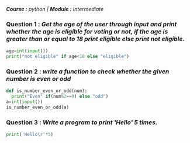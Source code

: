 ***Course :** python |
**Module :** Intermediate*


### **Question 1 :** *Get the age of the user through input and print whether the age is eligible for voting or not, if the age is greater than or equal to 18 print eligible else print not eligible.*
```python
age=int(input())
print("not eligible" if age<18 else "eligible")
```

### **Question 2 :** *write a function to check whether the given number is even or odd*
```python
def is_number_even_or_odd(num):
  print("Even" if(num%2==0) else "odd")
a=int(input())
is_number_even_or_odd(a)
```

### **Question 3 :** *Write a program to print 'Hello' 5 times.*
```python
print('Hello\r'*5)
```
